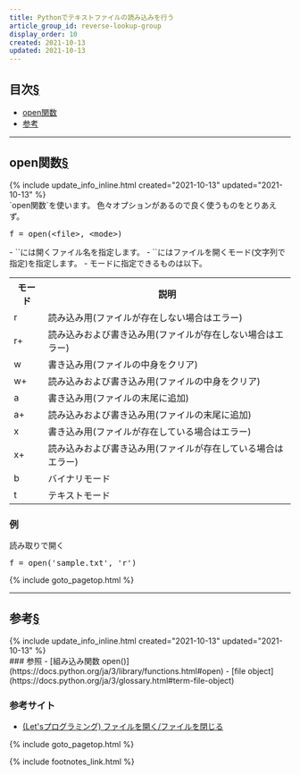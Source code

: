 ```yaml
---
title: Pythonでテキストファイルの読み込みを行う
article_group_id: reverse-lookup-group
display_order: 10
created: 2021-10-13
updated: 2021-10-13
---
```


## <a name="index">目次</a><a class="heading-anchor-permalink" href="#目次">§</a>

<ul id="index_ul">
<li><a href="#open関数">open関数</a></li>
<li><a href="#参考">参考</a></li>
</ul>

* * *
## <a name="open関数">open関数</a><a class="heading-anchor-permalink" href="#open関数">§</a>
<div class="chapter-updated">{% include update_info_inline.html created="2021-10-13" updated="2021-10-13" %}</div>
`open関数`を使います。  
色々オプションがあるので良く使うものをとりあえず。
<div class="code-box-syntax no-title">
<pre>
f = open(&lt;file&gt;, &lt;mode&gt;)
</pre>
</div>
- `<file>`には開くファイル名を指定します。
- `<mode>`にはファイルを開くモード(文字列で指定)を指定します。
- モードに指定できるものは以下。
<table class="normal">
	<tr>
		<th markdown="span">モード</th>
		<th markdown="span">説明</th>
	</tr>
	<tr>
		<td markdown="span">r</td>
		<td markdown="span">読み込み用(ファイルが存在しない場合はエラー)</td>
	</tr>
	<tr>
		<td markdown="span">r+</td>
		<td markdown="span">読み込みおよび書き込み用(ファイルが存在しない場合はエラー)</td>
	</tr>
	<tr>
		<td markdown="span">w</td>
		<td markdown="span">書き込み用(ファイルの中身をクリア)</td>
	</tr>
	<tr>
		<td markdown="span">w+</td>
		<td markdown="span">読み込みおよび書き込み用(ファイルの中身をクリア)</td>
	</tr>
	<tr>
		<td markdown="span">a</td>
		<td markdown="span">書き込み用(ファイルの末尾に追加)</td>
	</tr>
	<tr>
		<td markdown="span">a+</td>
		<td markdown="span">読み込みおよび書き込み用(ファイルの末尾に追加)</td>
	</tr>
	<tr>
		<td markdown="span">x</td>
		<td markdown="span">書き込み用(ファイルが存在している場合はエラー)</td>
	</tr>
	<tr>
		<td markdown="span">x+</td>
		<td markdown="span">読み込みおよび書き込み用(ファイルが存在している場合はエラー)</td>
	</tr>
	<tr>
		<td markdown="span">b</td>
		<td markdown="span">バイナリモード</td>
	</tr>
	<tr>
		<td markdown="span">t</td>
		<td markdown="span">テキストモード</td>
	</tr>
</table>

### 例
<div class="code-box">
<div class="title">読み取りで開く</div>
<pre>
f = open('sample.txt', 'r')
</pre>
</div>

{% include goto_pagetop.html %}

* * *
## <a name="参考">参考</a><a class="heading-anchor-permalink" href="#参考">§</a>
<div class="chapter-updated">{% include update_info_inline.html created="2021-10-13" updated="2021-10-13" %}</div>
### 参照
- [組み込み関数 open()](https://docs.python.org/ja/3/library/functions.html#open)
- [file object](https://docs.python.org/ja/3/glossary.html#term-file-object)

### 参考サイト
- [(Let'sプログラミング) ファイルを開く/ファイルを閉じる](https://www.javadrive.jp/python/file/index1.html)

{% include goto_pagetop.html %}

{% include footnotes_link.html %}
